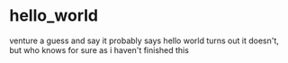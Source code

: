 # hello_world
venture a guess and say it probably says hello world
turns out it doesn't, but who knows for sure as i haven't finished this
